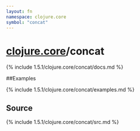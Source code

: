 ```yaml
---
layout: fn
namespace: clojure.core
symbol: "concat"
---
```


# [clojure.core](../)/concat

{% include 1.5.1/clojure.core/concat/docs.md %}

##Examples

{% include 1.5.1/clojure.core/concat/examples.md %}
## Source
{% include 1.5.1/clojure.core/concat/src.md %}

